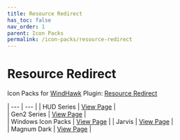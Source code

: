 ```yaml
---
title: Resource Redirect
has_toc: false
nav_order: 1
parent: Icon Packs
permalink: /icon-packs/resource-redirect
---
```


Resource Redirect
=============================
Icon Packs for [WindHawk][WindHawk] Plugin: [Resource Redirect][ResourceRedirect]

| --- | --- |
| HUD Series | [View Page][HUDSeries] |  
| Gen2 Series | [View Page][Gen2Series] |  
| Windows Icon Packs | [View Page][WindowsSeries] | 
| Jarvis | [View Page][Jarvis] |  
| Magnum Dark | [View Page][MagnumDark] |  

<!-- ///////////////////////////////////////////////////////////////////////////////////////////////////////////////////////////////////////////////////// -->

[HUDSeries]: /icon-packs/resource-redirect/hud-series
[Gen2Series]: /icon-packs/resource-redirect/gen2-series
[WindowsSeries]: /icon-packs/resource-redirect/windows-series
[Jarvis]: /icon-packs/resource-redirect/jarvis
[MagnumDark]: /icon-packs/resource-redirect/magnum-dark

[WindHawk]: https://windhawk.net/
[ResourceRedirect]: https://windhawk.net/mods/icon-resource-redirect

<!-- ////////////////////////////////////////////////////////////////////////////////////////////////////////////////////// -->

[WIP]: /WIP

<!-- ////////////////////////////////////////////////////////////////////////////////////////////////////////////////////// -->
